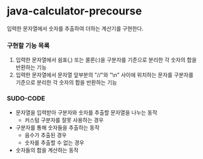 # java-calculator-precourse

입력한 문자열에서 숫자를 추출하여 더하는 계산기를 구현한다.

### 구현할 기능 목록

1. 입력한 문자열에서 쉼표(,) 또는 콜론(:)을 구분자를 기준으로 분리한 각 숫자의 합을 반환하는 기능
2. 입력한 문자열에서 문자열 앞부분의 "//"와 "\n" 사이에 위치하는 문자를 구분자를 기준으로 분리한 각 숫자의 합을 반환하는 기능

### SUDO-CODE

- 문자열을 입력받아 구분자와 숫자를 추출할 문자열을 나누는 동작
    - 커스텀 구분자를 잘못 사용하는 경우
- 구분자를 통해 숫자들을 추출하는 동작
    - 음수가 추출된 경우
    - 숫자를 추출할 수 없는 경우
- 숫자들의 합을 계산하는 동작
